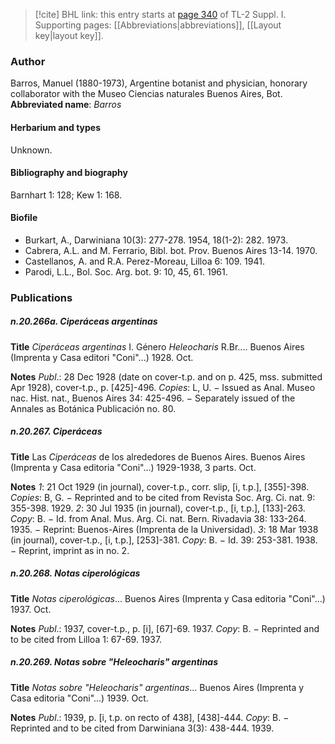 > [!cite] BHL link: this entry starts at [page 340](https://www.biodiversitylibrary.org/page/33265067) of TL-2 Suppl. I.
> Supporting pages: [[Abbreviations|abbreviations]], [[Layout key|layout key]].

### Author

Barros, Manuel (1880-1973), Argentine botanist and physician, honorary collaborator with the Museo Ciencias naturales Buenos Aires, Bot. 
**Abbreviated name**: *Barros*

#### Herbarium and types

Unknown.

#### Bibliography and biography

Barnhart 1: 128; Kew 1: 168.

#### Biofile

- Burkart, A., Darwiniana 10(3): 277-278. 1954, 18(1-2): 282. 1973.
- Cabrera, A.L. and M. Ferrario, Bibl. bot. Prov. Buenos Aires 13-14. 1970.
- Castellanos, A. and R.A. Perez-Moreau, Lilloa 6: 109. 1941.
- Parodi, L.L., Bol. Soc. Arg. bot. 9: 10, 45, 61. 1961.

### Publications

##### n.20.266a. Ciperáceas argentinas

**Title**
*Ciperáceas argentinas* I. Género *Heleocharis* R.Br.... Buenos Aires (Imprenta y Casa editori "Coni"...) 1928. Oct.

**Notes**
*Publ*.: 28 Dec 1928 (date on cover-t.p. and on p. 425, mss. submitted Apr 1928), cover-t.p., p. \[425\]-496. *Copies*: L, U. − Issued as Anal. Museo nac. Hist. nat., Buenos Aires 34: 425-496. − Separately issued of the Annales as Botánica Publicación no. 80.

##### n.20.267. Ciperáceas

**Title**
Las *Ciperáceas* de los alrededores de Buenos Aires. Buenos Aires (Imprenta y Casa editoria "Coni"...) 1929-1938, 3 parts. Oct.

**Notes**
*1*: 21 Oct 1929 (in journal), cover-t.p., corr. slip, \[i, t.p.\], \[355\]-398. *Copies*: B, G. − Reprinted and to be cited from Revista Soc. Arg. Ci. nat. 9: 355-398. 1929.
*2*: 30 Jul 1935 (in journal), cover-t.p., \[i, t.p.\], \[133\]-263. *Copy*: B. − Id. from Anal. Mus. Arg. Ci. nat. Bern. Rivadavia 38: 133-264. 1935. − Reprint: Buenos-Aires (Imprenta de la Universidad).
*3*: 18 Mar 1938 (in journal), cover-t.p., \[i, t.p.\], \[253\]-381. *Copy*: B. − Id. 39: 253-381. 1938. − Reprint, imprint as in no. 2.

##### n.20.268. Notas ciperológicas

**Title**
*Notas ciperológicas*... Buenos Aires (Imprenta y Casa editoria "Coni"...) 1937. Oct.

**Notes**
*Publ*.: 1937, cover-t.p., p. \[i\], \[67\]-69. 1937. *Copy*: B. − Reprinted and to be cited from Lilloa 1: 67-69. 1937.

##### n.20.269. Notas sobre "Heleocharis" argentinas

**Title**
*Notas sobre "Heleocharis" argentinas*... Buenos Aires (Imprenta y Casa editoria "Coni"...) 1939. Oct.

**Notes**
*Publ*.: 1939, p. \[i, t.p. on recto of 438\], \[438\]-444. *Copy*: B. − Reprinted and to be cited from Darwiniana 3(3): 438-444. 1939.

